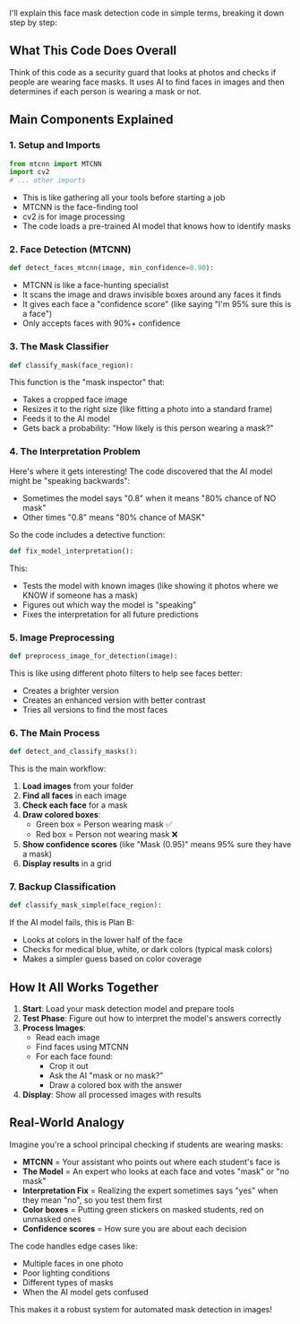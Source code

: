 I'll explain this face mask detection code in simple terms, breaking it down step by step:

## **What This Code Does Overall**
Think of this code as a security guard that looks at photos and checks if people are wearing face masks. It uses AI to find faces in images and then determines if each person is wearing a mask or not.

## **Main Components Explained**

### **1. Setup and Imports**
```python
from mtcnn import MTCNN
import cv2
# ... other imports
```
- This is like gathering all your tools before starting a job
- MTCNN is the face-finding tool
- cv2 is for image processing
- The code loads a pre-trained AI model that knows how to identify masks

### **2. Face Detection (MTCNN)**
```python
def detect_faces_mtcnn(image, min_confidence=0.90):
```
- MTCNN is like a face-hunting specialist
- It scans the image and draws invisible boxes around any faces it finds
- It gives each face a "confidence score" (like saying "I'm 95% sure this is a face")
- Only accepts faces with 90%+ confidence

### **3. The Mask Classifier**
```python
def classify_mask(face_region):
```
This function is the "mask inspector" that:
- Takes a cropped face image
- Resizes it to the right size (like fitting a photo into a standard frame)
- Feeds it to the AI model
- Gets back a probability: "How likely is this person wearing a mask?"

### **4. The Interpretation Problem**
Here's where it gets interesting! The code discovered that the AI model might be "speaking backwards":
- Sometimes the model says "0.8" when it means "80% chance of NO mask"
- Other times "0.8" means "80% chance of MASK"

So the code includes a detective function:
```python
def fix_model_interpretation():
```
This:
- Tests the model with known images (like showing it photos where we KNOW if someone has a mask)
- Figures out which way the model is "speaking"
- Fixes the interpretation for all future predictions

### **5. Image Preprocessing**
```python
def preprocess_image_for_detection(image):
```
This is like using different photo filters to help see faces better:
- Creates a brighter version
- Creates an enhanced version with better contrast
- Tries all versions to find the most faces

### **6. The Main Process**
```python
def detect_and_classify_masks():
```
This is the main workflow:
1. **Load images** from your folder
2. **Find all faces** in each image
3. **Check each face** for a mask
4. **Draw colored boxes**:
   - Green box = Person wearing mask ✅
   - Red box = Person not wearing mask ❌
5. **Show confidence scores** (like "Mask (0.95)" means 95% sure they have a mask)
6. **Display results** in a grid

### **7. Backup Classification**
```python
def classify_mask_simple(face_region):
```
If the AI model fails, this is Plan B:
- Looks at colors in the lower half of the face
- Checks for medical blue, white, or dark colors (typical mask colors)
- Makes a simpler guess based on color coverage

## **How It All Works Together**

1. **Start**: Load your mask detection model and prepare tools
2. **Test Phase**: Figure out how to interpret the model's answers correctly
3. **Process Images**: 
   - Read each image
   - Find faces using MTCNN
   - For each face found:
     - Crop it out
     - Ask the AI "mask or no mask?"
     - Draw a colored box with the answer
4. **Display**: Show all processed images with results

## **Real-World Analogy**
Imagine you're a school principal checking if students are wearing masks:
- **MTCNN** = Your assistant who points out where each student's face is
- **The Model** = An expert who looks at each face and votes "mask" or "no mask"
- **Interpretation Fix** = Realizing the expert sometimes says "yes" when they mean "no", so you test them first
- **Color boxes** = Putting green stickers on masked students, red on unmasked ones
- **Confidence scores** = How sure you are about each decision

The code handles edge cases like:
- Multiple faces in one photo
- Poor lighting conditions
- Different types of masks
- When the AI model gets confused

This makes it a robust system for automated mask detection in images!
